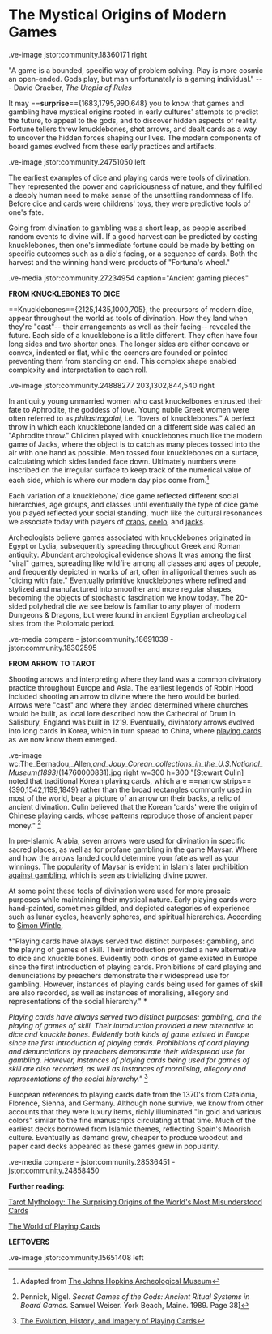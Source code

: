 # The Mystical Origins of Modern Games

.ve-image jstor:community.18360171 right 

"A game is a bounded, specific way of problem solving. Play is more cosmic an open-ended. Gods play, but man unfortunately is a gaming individual." --- David Graeber, *The Utopia of Rules*

It may ==**surprise**=={1683,1795,990,648} you to know that games and gambling have mystical origins rooted in early cultures' attempts to predict the future, to appeal to the gods, and to discover hidden aspects of reality. Fortune tellers threw knucklebones, shot arrows, and dealt cards as a way to uncover the hidden forces shaping our lives. The modern components of board games evolved from these early practices and artifacts. 

.ve-image jstor:community.24751050 left

The earliest examples of dice and playing cards were tools of divination. They represented the power and capriciousness of nature, and they fulfilled a deeply human need to make sense of the unsettling randomness of life. Before dice and cards were childrens' toys, they were predictive tools of one's fate. 

Going from divination to gambling was a short leap, as people ascribed random events to divine will. If a good harvest can be predicted by casting knucklebones, then one's immediate fortune could be made by betting on specific outcomes such as a die's facing, or a sequence of cards. Both the harvest and the winning hand were products of "Fortuna's wheel."

.ve-media jstor:community.27234954 caption="Ancient gaming pieces"

**FROM KNUCKLEBONES TO DICE**

==Knucklebones=={2125,1435,1000,705}, the precursors of modern dice, appear throughout the world as tools of divination. How they land when they're "cast"-- their arrangements as well as their facing-- revealed the future. Each side of a knucklebone is a little different. They often have four long sides and two shorter ones. The longer sides are either concave or convex, indented or flat, while the corners are founded or pointed preventing them from standing on end. This complex shape enabled complexity and interpretation to each roll. 

.ve-image jstor:community.24888277 203,1302,844,540 right

In antiquity young unmarried women who cast knuckelbones entrusted their fate to Aphrodite, the goddess of love. Young nubile Greek women were often referred to as *philastragalai*, i.e. “lovers of knucklebones.” A perfect throw in which each knucklebone landed on a different side was called an "Aphrodite throw." Children played with knucklebones much like the modern game of Jacks, where the object is to catch as many pieces tossed into the air with one hand as possible. Men tossed four knucklebones on a surface, calculating which sides landed face down. Ultimately numbers were inscribed on the irregular surface to keep track of the numerical value of each side, which is where our modern day pips come from.[^1] 


Each variation of a knucklebone/ dice game reflected different social hierarchies, age groups, and classes until eventually the type of dice game you played reflected your social standing, much like the cultural resonances we associate today with players of [craps](https://www.caesars.com/casino-gaming-blog/latest-posts/table-games/craps/learn-how-to-play-craps-for-beginners), [ceelo](https://www.youtube.com/watch?v=SudAzo5k240), and [jacks](https://thegeniusofplay.org/genius/play-ideas-tips/play-ideas/jacks-game.aspx).

Archeologists believe games associated with knucklebones originated in Egypt or Lydia, subsequently spreading throughout Greek and Roman antiquity. Abundant archeological evidence shows It was among the first "viral" games, spreading like wildfire among all classes and ages of people, and frequently depicted in works of art, often in alligorical themes such as "dicing with fate." Eventually primitive knucklebones where refined and stylized and manufactured into smoother and more regular shapes, becoming the objects of stochastic fascination we know today. The 20-sided polyhedral die we see below is familiar to any player of modern Dungeons & Dragons, but were found in ancient Egyptian archeological sites from the Ptolomaic period. 

.ve-media compare
    - jstor:community.18691039
    - jstor:community.18302595

**FROM ARROW TO TAROT**

Shooting arrows and interpreting where they land was a common divinatory practice throughout Europe and Asia. The earliest legends of Robin Hood included shooting an arrow to divine where the hero would be buried. Arrows were "cast" and where they landed determined where churches would be built, as local lore described how the Cathedral of Drum in Salisbury, England was built in 1219. Eventually, divinatory arrows evolved into long cards in Korea, which in turn spread to China, where [playing cards](https://www.wopc.co.uk/china/) as we now know them emerged.

.ve-image wc:The_Bernadou,_Allen,_and_Jouy_Corean_collections_in_the_U.S._National_Museum_(1893)_(14760000831).jpg right w=300 h=300 
"[Stewart Culin] noted that traditional Korean playing cards, which are ==narrow strips=={390,1542,1199,1849} rather than the broad rectangles commonly used in most of the world, bear a picture of an arrow on their backs, a relic of ancient divination. Culin believed that the Korean 'cards' were the origin of Chinese playing cards, whose patterns reproduce those of ancient paper money." [^2]

In pre-Islamic Arabia, seven arrows were used for divination in specific sacred places, as well as for profane gambling in the game Maysar. Where and how the arrows landed could determine your fate as well as your winnings. The popularity of Maysar is evident in Islam's later [prohibition against gambling](https://aims.education/maysir-and-games-of-chances-in-islam/), which is seen as trivializing divine power.

At some point these tools of divination were used for more prosaic purposes while maintaining their mystical nature. Early playing cards were hand-painted, sometimes gilded, and depicted categories of experience such as lunar cycles, heavenly spheres, and spiritual hierarchies. According to [Simon Wintle](https://www.collectorsweekly.com/articles/guest-column-the-evolution-history-and-imagery-of-playing-cards/), 

*"Playing cards have always served two distinct purposes: gambling, and the playing of games of skill. Their introduction provided a new alternative to dice and knuckle bones. Evidently both kinds of game existed in Europe since the first introduction of playing cards. Prohibitions of card playing and denunciations by preachers demonstrate their widespread use for gambling. However, instances of playing cards being used for games of skill are also recorded, as well as instances of moralising, allegory and representations of the social hierarchy." *

*Playing cards have always served two distinct purposes: gambling, and the playing of games of skill. Their introduction provided a new alternative to dice and knuckle bones. Evidently both kinds of game existed in Europe since the first introduction of playing cards. Prohibitions of card playing and denunciations by preachers demonstrate their widespread use for gambling. However, instances of playing cards being used for games of skill are also recorded, as well as instances of moralising, allegory and representations of the social hierarchy."* [^3] 

European references to playing cards date from the 1370's from Catalonia, Florence, Sienna, and Germany. Although none survive, we know from other accounts that they were luxury items, richly illuminated "in gold and various colors" similar to the fine manuscripts circulating at that time. Much of the earliest decks borrowed from Islamic themes, reflecting Spain's Moorish culture. Eventually as demand grew, cheaper to produce woodcut and paper card decks appeared as these games grew in popularity. 

.ve-media compare
    - jstor:community.28536451
    - jstor:community.24858450

**Further reading:**

[Tarot Mythology: The Surprising Origins of the World's Most Misunderstood Cards](https://www.collectorsweekly.com/articles/the-surprising-origins-of-tarot-most-misunderstood-cards/)

[The World of Playing Cards](https://www.wopc.co.uk/)

**LEFTOVERS**

.ve-image jstor:community.15651408 left

[^1]: Adapted from [The Johns Hopkins Archeological Museum](https://archaeologicalmuseum.jhu.edu/class-projects/archaeology-of-daily-life/childhood/knucklebones/) 
[^2]: Pennick, Nigel. *Secret Games of the Gods: Ancient Ritual Systems in Board Games.* Samuel Weiser. York Beach, Maine. 1989. Page 38]
[^3]: [The Evolution, History, and Imagery of Playing Cards](https://www.collectorsweekly.com/articles/guest-column-the-evolution-history-and-imagery-of-playing-cards/)
